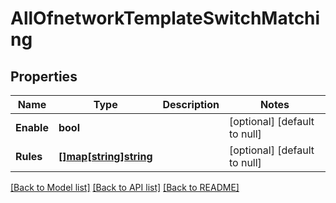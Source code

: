 # AllOfnetworkTemplateSwitchMatching

## Properties
Name | Type | Description | Notes
------------ | ------------- | ------------- | -------------
**Enable** | **bool** |  | [optional] [default to null]
**Rules** | [**[]map[string]string**](map.md) |  | [optional] [default to null]

[[Back to Model list]](../README.md#documentation-for-models) [[Back to API list]](../README.md#documentation-for-api-endpoints) [[Back to README]](../README.md)

